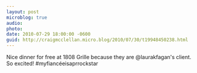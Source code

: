 ```yaml
---
layout: post
microblog: true
audio: 
photo: 
date: 2010-07-29 18:00:00 -0600
guid: http://craigmcclellan.micro.blog/2010/07/30/t19948450238.html
---
```

Nice dinner for free at 1808 Grille because they are @laurakfagan's client. So excited! #myfiancéeisaprrockstar
